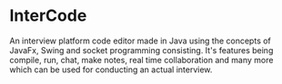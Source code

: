 # InterCode

An interview platform code editor made in Java using the concepts of JavaFx, Swing and socket programming consisting. It's features being compile, run, chat, make notes, real time collaboration and many more which can be used for conducting an actual interview.
